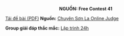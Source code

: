 **<center>NGUỒN: Free Contest 41</center>**

[Tải đề bài (PDF)](/statements/2233/BUGGY.pdf)
**Nguồn:** [Chuyên Sơn La Online Judge](http://csloj.ddns.net/)

**Group giải đáp thắc mắc:** [Lập trình 24h](https://www.facebook.com/groups/1386904321519984)